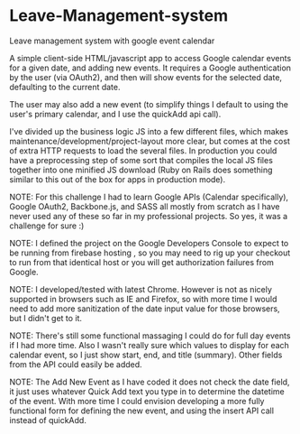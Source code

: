 # Leave-Management-system
Leave management system with google event calendar

A simple client-side HTML/javascript app to access Google calendar events for a given date, and adding new events. It requires a Google authentication by the user (via OAuth2), and then will show events for the selected date, defaulting to the current date.

The user may also add a new event (to simplify things I default to using the user's primary calendar, and I use the quickAdd api call).

I've divided up the business logic JS into a few different files, which makes maintenance/development/project-layout more clear, but comes at the cost of extra HTTP requests to load the several files. In production you could have a preprocessing step of some sort that compiles the local JS files together into one minified JS download (Ruby on Rails does something similar to this out of the box for apps in production mode).

NOTE: For this challenge I had to learn Google APIs (Calendar specifically), Google OAuth2, Backbone.js, and SASS all mostly from scratch as I have never used any of these so far in my professional projects. So yes, it was a challenge for sure :)

NOTE: I defined the project on the Google Developers Console to expect to be running from firebase hosting ,  so you may need to rig up your checkout to run from that identical host or you will get authorization failures from Google.

NOTE: I developed/tested with latest Chrome. However is not as nicely supported in browsers such as IE and Firefox, so with more time I would need to add more sanitization of the date input value for those browsers, but I didn't get to it.

NOTE: There's still some functional massaging I could do for full day events if I had more time. Also I wasn't really sure which values to display for each calendar event, so I just show start, end, and title (summary). Other fields from the API could easily be added.

NOTE: The Add New Event as I have coded it does not check the date field, it just uses whatever Quick Add text you type in to determine the datetime of the event. With more time I could envision developing a more fully functional form for defining the new event, and using the insert API call instead of quickAdd.
